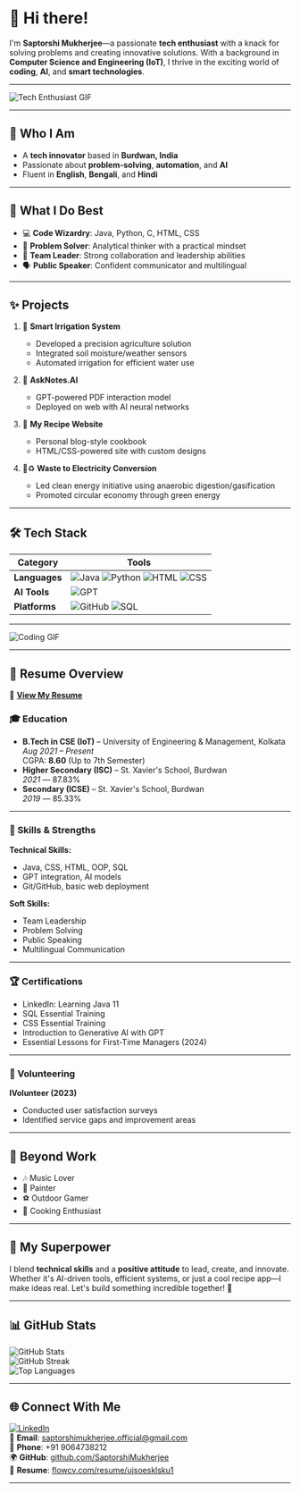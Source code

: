 # 👋 Hi there!  
I'm **Saptorshi Mukherjee**—a passionate **tech enthusiast** with a knack for solving problems and creating innovative solutions. With a background in **Computer Science and Engineering (IoT)**, I thrive in the exciting world of **coding**, **AI**, and **smart technologies**.  

---

![Tech Enthusiast GIF](https://media.giphy.com/media/qgQUggAC3Pfv687qPC/giphy.gif)

---

## 🎯 Who I Am  
- A **tech innovator** based in **Burdwan, India**  
- Passionate about **problem-solving**, **automation**, and **AI**  
- Fluent in **English**, **Bengali**, and **Hindi**

---

## 💼 What I Do Best  
- 💻 **Code Wizardry**: Java, Python, C, HTML, CSS  
- 🧠 **Problem Solver**: Analytical thinker with a practical mindset  
- 🤝 **Team Leader**: Strong collaboration and leadership abilities  
- 🗣️ **Public Speaker**: Confident communicator and multilingual  

---

## ✨ Projects  

1. 🌾 **Smart Irrigation System**  
   - Developed a precision agriculture solution  
   - Integrated soil moisture/weather sensors  
   - Automated irrigation for efficient water use  

2. 🤖 **AskNotes.AI**  
   - GPT-powered PDF interaction model  
   - Deployed on web with AI neural networks  

3. 🍳 **My Recipe Website**  
   - Personal blog-style cookbook  
   - HTML/CSS-powered site with custom designs  

4. 🔋♻️ **Waste to Electricity Conversion**  
   - Led clean energy initiative using anaerobic digestion/gasification  
   - Promoted circular economy through green energy  

---

## 🛠️ Tech Stack  

| **Category**         | **Tools**                                                                                  |
|----------------------|-------------------------------------------------------------------------------------------|
| **Languages**         | ![Java](https://img.shields.io/badge/Java-orange?logo=java&logoColor=white) ![Python](https://img.shields.io/badge/Python-blue?logo=python&logoColor=white) ![HTML](https://img.shields.io/badge/HTML-orange?logo=html5&logoColor=white) ![CSS](https://img.shields.io/badge/CSS-blue?logo=css3&logoColor=white) |
| **AI Tools**         | ![GPT](https://img.shields.io/badge/GPT-AI-green)                                         |
| **Platforms**        | ![GitHub](https://img.shields.io/badge/GitHub-black?logo=github&logoColor=white) ![SQL](https://img.shields.io/badge/SQL-blue?logo=databricks&logoColor=white) |

---

![Coding GIF](https://media.giphy.com/media/ZVik7pBtu9dNS/giphy.gif)

---

## 📄 Resume Overview  

📎 [**View My Resume**](https://flowcv.com/resume/ujsoesklsku1)

### 🎓 Education  
- **B.Tech in CSE (IoT)** – University of Engineering & Management, Kolkata  
  *Aug 2021 – Present*  
  CGPA: **8.60** (Up to 7th Semester)  
- **Higher Secondary (ISC)** – St. Xavier's School, Burdwan  
  *2021* — 87.83%  
- **Secondary (ICSE)** – St. Xavier's School, Burdwan  
  *2019* — 85.33%

---

### 🧠 Skills & Strengths  

**Technical Skills:**  
- Java, CSS, HTML, OOP, SQL  
- GPT integration, AI models  
- Git/GitHub, basic web deployment  

**Soft Skills:**  
- Team Leadership  
- Problem Solving  
- Public Speaking  
- Multilingual Communication  

---

### 🏆 Certifications  
- LinkedIn: Learning Java 11  
- SQL Essential Training  
- CSS Essential Training  
- Introduction to Generative AI with GPT  
- Essential Lessons for First-Time Managers (2024)

---

### 🤝 Volunteering  
**IVolunteer (2023)**  
- Conducted user satisfaction surveys  
- Identified service gaps and improvement areas  

---

## 🎨 Beyond Work  
- 🎶 Music Lover  
- 🎨 Painter  
- ⚽ Outdoor Gamer  
- 🍳 Cooking Enthusiast  

---

## 🌟 My Superpower  
I blend **technical skills** and a **positive attitude** to lead, create, and innovate. Whether it's AI-driven tools, efficient systems, or just a cool recipe app—I make ideas real. Let's build something incredible together! 🚀  

---

## 📊 GitHub Stats  
![GitHub Stats](https://github-readme-stats.vercel.app/api?username=SaptorshiMukherjee&theme=light&hide_border=false&include_all_commits=false&count_private=false)<br/>
![GitHub Streak](https://github-readme-streak-stats.herokuapp.com/?user=SaptorshiMukherjee&theme=light&hide_border=false)<br/>
![Top Languages](https://github-readme-stats.vercel.app/api/top-langs/?username=SaptorshiMukherjee&theme=light&hide_border=false&include_all_commits=false&count_private=false&layout=compact)

---

## 🌐 Connect With Me  
[![LinkedIn](https://img.shields.io/badge/LinkedIn-%230077B5.svg?logo=linkedin&logoColor=white)](https://linkedin.com/in/saptorshimukherjee)  
📧 **Email**: saptorshimukherjee.official@gmail.com  
📱 **Phone**: +91 9064738212  
🌍 **GitHub**: [github.com/SaptorshiMukherjee](https://github.com/SaptorshiMukherjee)  
📄 **Resume**: [flowcv.com/resume/ujsoesklsku1](https://flowcv.com/resume/ujsoesklsku1)  

---

